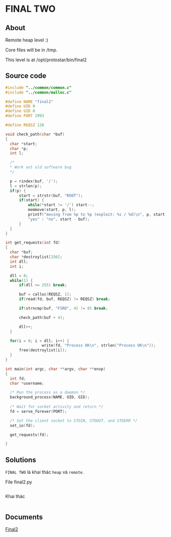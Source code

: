 # FINAL TWO

## About

Remote heap level :)

Core files will be in /tmp.

This level is at /opt/protostar/bin/final2

## Source code

```C
#include "../common/common.c"
#include "../common/malloc.c"

#define NAME "final2"
#define UID 0
#define GID 0
#define PORT 2993

#define REQSZ 128

void check_path(char *buf)
{
  char *start;
  char *p;
  int l;

  /*
  * Work out old software bug
  */

  p = rindex(buf, '/');
  l = strlen(p);
  if(p) {
      start = strstr(buf, "ROOT");
      if(start) {
          while(*start != '/') start--;
          memmove(start, p, l);
          printf("moving from %p to %p (exploit: %s / %d)\n", p, start, start < buf ?
          "yes" : "no", start - buf);
      }
  }
}

int get_requests(int fd)
{
  char *buf;
  char *destroylist[256];
  int dll;
  int i;

  dll = 0;
  while(1) {
      if(dll >= 255) break;

      buf = calloc(REQSZ, 1);
      if(read(fd, buf, REQSZ) != REQSZ) break;

      if(strncmp(buf, "FSRD", 4) != 0) break;

      check_path(buf + 4);     

      dll++;
  }

  for(i = 0; i < dll; i++) {
                write(fd, "Process OK\n", strlen("Process OK\n"));
      free(destroylist[i]);
  }
}

int main(int argc, char **argv, char **envp)
{
  int fd;
  char *username;

  /* Run the process as a daemon */
  background_process(NAME, UID, GID); 
  
  /* Wait for socket activity and return */
  fd = serve_forever(PORT);

  /* Set the client socket to STDIN, STDOUT, and STDERR */
  set_io(fd);

  get_requests(fd);

}
```

## Solutions

`FINAL TWO` là khai thác `heap` và `remote`.

File final2.py

```

```

Khai thác

```

```


## Documents

[Final2](https://www.youtube.com/watch?v=2GVi8_9u5TY&list=PLhixgUqwRTjxglIswKp9mpkfPNfHkzyeN&index=38)



